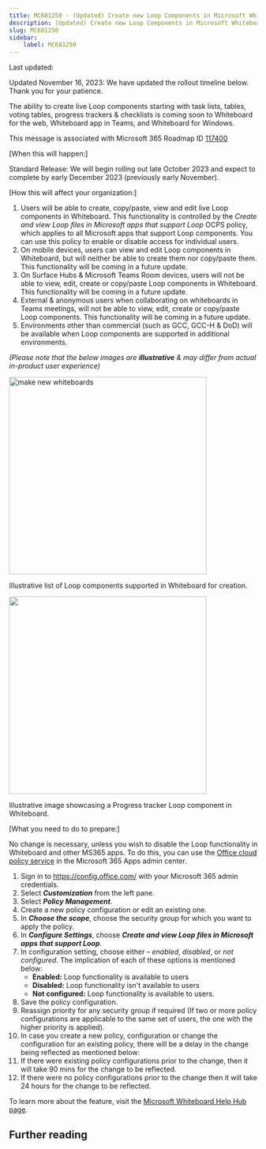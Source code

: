 ```yaml
---
title: MC681250 - (Updated) Create new Loop Components in Microsoft Whiteboard
description: (Updated) Create new Loop Components in Microsoft Whiteboard
slug: MC681250
sidebar:
    label: MC681250
---
```



Last updated: 

<p style="">Updated November 16, 2023: We have updated the rollout timeline below. Thank you for your patience.</p><p style="">The ability to create live Loop components starting with task lists, tables, voting tables, progress trackers &amp; checklists is coming soon to Whiteboard for the web, Whiteboard app in Teams, and Whiteboard for Windows.</p>
<p>This message is associated with Microsoft 365 Roadmap ID <a href="https://www.microsoft.com/microsoft-365/roadmap?filters=&amp;searchterms=117400" target="_blank">117400</a></p>
<p>[When this will happen:]</p><p>Standard Release: We will begin rolling out late October 2023 and expect to complete by early December 2023 (previously early November).</p>

<p>[How this will affect your organization:]</p>

<ol><li>Users will be able to create, copy/paste, view and edit live Loop components in Whiteboard. This functionality is controlled by the <i style="">Create and view Loop files in Microsoft apps that support Loop</i> OCPS policy, which applies to all Microsoft apps that support Loop components. You can use this policy to enable or disable access for individual users.</li><li>On mobile devices, users can view and edit Loop components in Whiteboard, but will neither be able to create them nor copy/paste them. This functionality will be coming in a future update.</li><li>On Surface Hubs &amp; Microsoft Teams Room devices, users will not be able to view, edit, create or copy/paste Loop components in Whiteboard. This functionality will be coming in a future update.</li><li>External &amp; anonymous users when collaborating on whiteboards in Teams meetings, will not be able to view, edit, create or copy/paste Loop components. This functionality will be coming in a future update.</li><li>Environments other than commercial (such as GCC, GCC-H &amp; DoD) will be available when Loop components are supported in additional environments.</li></ol><p><i>(Please note that the below images are <b>illustrative</b> &amp; may differ from actual in-product user experience)</i></p><p><img src="https://img-prod-cms-rt-microsoft-com.akamaized.net/cms/api/am/imageFileData/RW1dpt2?ver=7cb2" style="width: 400px;" alt="make new whiteboards"></p><p>Illustrative list of Loop components supported in Whiteboard for creation.</p><p><img src="https://img-prod-cms-rt-microsoft-com.akamaized.net/cms/api/am/imageFileData/RW1dk6X?ver=32ba" style="width: 400px;" alt+"marketing="" sync"=""></p><p>Illustrative image showcasing a Progress tracker Loop component in Whiteboard.</p><p>[What you need to do to prepare:]</p>
<p>No change is necessary, unless you wish to disable the Loop functionality in Whiteboard and other MS365 apps. To do this, you can use the <a href="https://docs.microsoft.com/deployoffice/admincenter/overview-cloud-policy" target="_blank">Office cloud policy service</a> in the Microsoft 365 Apps admin center.
</p><ol><li>Sign in to <a href="https://config.office.com/" target="_blank">https://config.office.com/</a>&nbsp;with your Microsoft 365 admin credentials.</li><li>Select <b><i>Customization</i></b> from the left pane.</li><li>Select <b><i>Policy Management</i></b>.</li><li>Create a new policy configuration or edit an existing one.</li><li>In <b><i>Choose the scope</i></b>, choose the security group for which you want to apply the policy.</li><li>In <b><i>Configure Settings</i></b>, choose <b><i>Create and view Loop files in Microsoft apps that support Loop</i></b>.</li><li>In configuration setting, choose either – <i>enabled</i>, <i>disabled</i>, or <i>not configured</i>. The implication of each of these options is mentioned below:<ul><li><b>Enabled:</b> Loop functionality is available to users</li><li><b>Disabled:</b> Loop functionality isn't available to users</li><li><b>Not configured:</b> Loop functionality is available to users.</li></ul></li><li>Save the policy configuration.</li><li>Reassign priority for any security group if required (If two or more policy configurations are applicable to the same set of users, the one with the higher priority is applied).</li><li>In case you create a new policy, configuration or change the configuration for an existing policy, there will be a delay in the change being reflected as mentioned below:</li><li>If there were existing policy configurations prior to the change, then it will take 90 mins for the change to be reflected.</li><li>If there were no policy configurations prior to the change then it will take 24 hours for the change to be reflected.</li></ol><p>To learn more about the feature, visit the <a href="https://go.microsoft.com/fwlink/?linkid=2248604" target="_blank">Microsoft Whiteboard Help Hub page</a>.&nbsp;</p>

## Further reading
